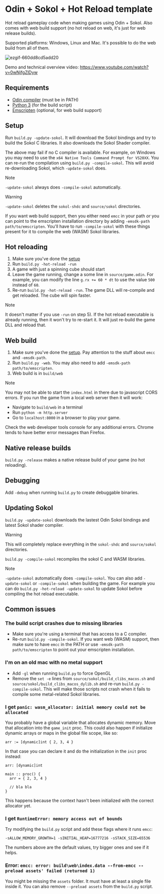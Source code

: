 # Odin + Sokol + Hot Reload template

Hot reload gameplay code when making games using Odin + Sokol. Also comes with web build support (no hot reload on web, it's just for web release builds).

Supported platforms: Windows, Linux and Mac. It's possible to do the web build from all of them.

![ezgif-660dd8cd5add20](https://github.com/user-attachments/assets/676b48f0-74e3-4ffa-9098-a9956510aacb)

Demo and technical overview video: https://www.youtube.com/watch?v=0wNjfgZlDyw

## Requirements

- [Odin compiler](https://odin-lang.org/) (must be in PATH)
- [Python 3](https://www.python.org/) (for the build script)
- [Emscripten](https://emscripten.org/) (optional, for web build support)

## Setup

Run `build.py -update-sokol`. It will download the Sokol bindings and try to build the Sokol C libraries. It also downloads the Sokol Shader compiler.

The above may fail if no C compiler is available. For example, on Windows you may need to use the `x64 Native Tools Command Prompt for VS20XX`. You can re-run the compilation using `build.py -compile-sokol`. This will avoid re-downloading Sokol, which `-update-sokol` does.

> [!NOTE]
> `-update-sokol` always does `-compile-sokol` automatically.

> [!WARNING]
> `-update-sokol` deletes the `sokol-shdc` and `source/sokol` directories.

If you want web build support, then you either need `emcc` in your path _or_ you can point to the emscripten installation directory by adding `-emsdk-path path/to/emscripten`. You'll have to run `-compile-sokol` with these things present for it to compile the web (WASM) Sokol libraries.

## Hot reloading

1. Make sure you've done the [setup](#setup)
2. Run `build.py -hot-reload -run`
3. A game with just a spinning cube should start
4. Leave the game running, change a some line in `source/game.odin`. For example, you can modify the line `g.rx += 60 * dt` to use the value `500` instead of `60`.
5. Re-run `build.py -hot-reload -run`. The game DLL will re-compile and get reloaded. The cube will spin faster.

> [!NOTE]
> It doesn't matter if you use `-run` on step 5). If the hot reload executable is already running, then it won't try to re-start it. It will just re-build the game DLL and reload that.

## Web build

1. Make sure you've done the [setup](#setup). Pay attention to the stuff about `emcc` and `-emsdk-path`.
2. Run `build.py -web`. You may also need to add `-emsdk-path path/to/emscripten`.
3. Web build is in `build/web`

> [!NOTE]
> You may not be able to start the `index.html` in there due to javascript CORS errors. If you run the game from a local web server then it will work:
> - Navigate to `build/web` in a terminal
> - Run `python -m http.server`
> - Go to `localhost:8000` in a browser to play your game.

Check the web developer tools console for any additional errors. Chrome tends to have better error messages than Firefox.

## Native release builds

`build.py -release` makes a native release build of your game (no hot reloading).

## Debugging

Add `-debug` when running `build.py` to create debuggable binaries.

## Updating Sokol

`build.py -update-sokol` downloads the lastest Odin Sokol bindings and latest Sokol shader compiler.

> [!WARNING]
> This will completely replace everything in the `sokol-shdc` and `source/sokol` directories.

`build.py -compile-sokol` recompiles the sokol C and WASM libraries.

> [!NOTE]
> `-update-sokol` automatically does `-compile-sokol`.
> You can also add `-update-sokol` or `-compile-sokol` when building the game. For example you can do `build.py -hot-reload -update-sokol` to update Sokol before compiling the hot reload executable.

## Common issues

### The build script crashes due to missing libraries

- Make sure you're using a terminal that has access to a C compiler.
- Re-run `build.py -compile-sokol`. If you want web (WASM) support, then make sure to have `emcc` in the PATH or use `-emsdk-path path/to/emscripten` to point out your emscripten installation.

### I'm on an old mac with no metal support

- Add `-gl` when running `build.py` to force OpenGL
- Remove the `set -e` lines from `source/sokol/build_clibs_macos.sh` and `source/sokol/build_clibs_macos_dylib.sh` and re-run `build.py -compile-sokol`. This will make those scripts not crash when it fails to compile some metal-related Sokol libraries.

### I get `panic: wasm_allocator: initial memory could not be allocated`

You probably have a global variable that allocates dynamic memory. Move that allocation into the `game_init` proc. This could also happen if initialize dynamic arrays or maps in the global file scope, like so:

```
arr := [dynamic]int { 2, 3, 4 }
```

In that case you can declare it and do the initialization in the `init` proc instead:

```
arr: [dynamic]int

main :: proc() {
  arr = { 2, 3, 4 }

  // bla bla
}
```

This happens because the context hasn't been initialized with the correct allocator yet.

### I get `RuntimeError: memory access out of bounds`

Try modifying the `build.py` script and add these flags where it runs `emcc`:
```
-sALLOW_MEMORY_GROWTH=1 -sINITIAL_HEAP=16777216 -sSTACK_SIZE=65536
```
The numbers above are the default values, try bigger ones and see if it helps.

### Error: `emcc: error: build\web\index.data --from-emcc --preload assets' failed (returned 1)`
You might be missing the `assets` folder. It must have at least a single file inside it. You can also remove `--preload assets` from the `build.py` script.
